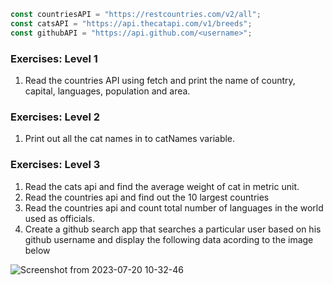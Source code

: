 ```js
const countriesAPI = "https://restcountries.com/v2/all";
const catsAPI = "https://api.thecatapi.com/v1/breeds";
const githubAPI = "https://api.github.com/<username>";
```

### Exercises: Level 1

1. Read the countries API using fetch and print the name of country, capital, languages, population and area.

### Exercises: Level 2

1. Print out all the cat names in to catNames variable.

### Exercises: Level 3

1. Read the cats api and find the average weight of cat in metric unit.
2. Read the countries api and find out the 10 largest countries
3. Read the countries api and count total number of languages in the world used as officials.
4. Create a github search app that searches a particular user based on his github username and display the following data acording to the image below

![Screenshot from 2023-07-20 10-32-46](https://github.com/code-env/Premier-Dev-2023/assets/135658967/46e9714f-0221-474c-b2d5-6aaa16c32c10)
